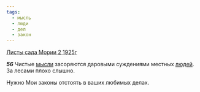 ```yaml
---
tags:
  - мысль
  - люди
  - дел
  - закон
---
```


[Листы сада Мории 2 1925г](/agni/1925)

___56___
Чистые [мысли](/tag/#мысль) засоряются даровыми суждениями местных [людей](/tag/#люди). За лесами плохо слышно.   

Нужно Мои законы отстоять в ваших любимых делах.   

